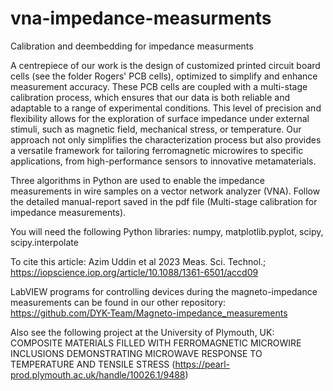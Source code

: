 # vna-impedance-measurments
Calibration and deembedding for impedance measurments

A centrepiece of our work is the design of customized printed circuit board cells (see the folder Rogers' PCB cells), optimized to simplify and enhance measurement accuracy. These PCB cells are coupled with a multi-stage calibration process, which ensures that our data is both reliable and adaptable to a range of experimental conditions. This level of precision and flexibility allows for the exploration of surface impedance under external stimuli, such as magnetic field, mechanical stress, or temperature. Our approach not only simplifies the characterization process but also provides a versatile framework for tailoring ferromagnetic microwires to specific applications, from high-performance sensors to innovative metamaterials.

Three algorithms in Python are used to enable the impedance measurements in wire samples on a vector network analyzer (VNA).
Follow the detailed manual-report saved in the pdf file (Multi-stage calibration for impedance measurements).

You will need the following Python libraries: numpy, matplotlib.pyplot, scipy, scipy.interpolate

To cite this article: Azim Uddin et al 2023 Meas. Sci. Technol.; https://iopscience.iop.org/article/10.1088/1361-6501/accd09 

LabVIEW programs for controlling devices during the magneto-impedance measurements can be found in our other repository: https://github.com/DYK-Team/Magneto-impedance_measurements

Also see the following project at the University of Plymouth, UK: COMPOSITE MATERIALS FILLED WITH FERROMAGNETIC MICROWIRE INCLUSIONS DEMONSTRATING MICROWAVE RESPONSE TO TEMPERATURE AND TENSILE STRESS (https://pearl-prod.plymouth.ac.uk/handle/10026.1/9488)
